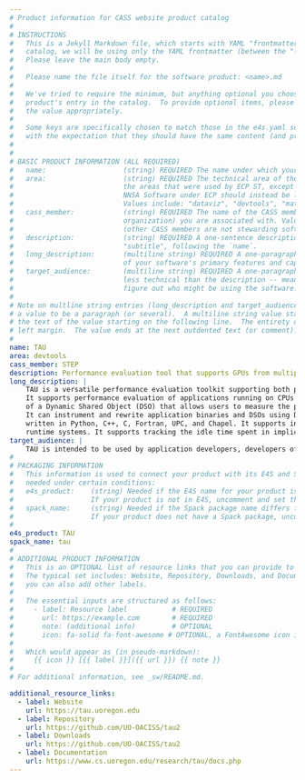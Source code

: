 ```yaml
---
# Product information for CASS website product catalog
#
# INSTRUCTIONS
#   This is a Jekyll Markdown file, which starts with YAML "frontmatter." For the product 
#   catalog, we will be using only the YAML frontmatter (between the "---" seperators).  
#   Please leave the main body empty.  
#
#   Please name the file itself for the software product: <name>.md
#
#   We've tried to require the minimum, but anything optional you choose to add will enrich your
#   product's entry in the catalog.  To provide optional items, please uncomment the keys and complete
#   the value appropriately.
#
#   Some keys are specifically chosen to match those in the e4s.yaml schema (ignoring case) 
#   with the expectation that they should have the same content (and probably will eventually be merged).
#
#
# BASIC PRODUCT INFORMATION (ALL REQUIRED)
#   name:                   (string) REQUIRED The name under which your product should appear in the catalog
#   area:                   (string) REQUIRED The technical area of the product.  For now, we are using
#                           the areas that were used by ECP ST, except that anything that was categorized as
#                           NNSA Software under ECP should instead be listed under the appropriate "real" area:
#                           Values include: "dataviz", "devtools", "mathlibs", "pmr", "sweco".  
#   cass_member:            (string) REQUIRED The name of the CASS member organization (aka software stewardship
#                           organization) you are associated with. Values include: "fastmath", "PESO", "RAPIDS", "S4PST", "STEP".
#                           (other CASS members are not stewarding software products, as far as we know: colabs, corsa, swas)
#   description:            (string) REQUIRED A one-sentence description of your software.  To be used as a
#                           "subtitle", following the `name`.
#   long_description:       (multiline string) REQUIRED A one-paragraph description of your software. A brief, moderately technical description 
#                           of your software's primary features and capabilities.
#   target_audience:        (multiline string) REQUIRED A one-paragraph description of who should be interested in your software.  This should be
#                           less technical than the description -- meant to guide someone who's inexpert or just trying to 
#                           figure out who might be using the software.
#
# Note on multline string entries (long_description and target_audience): YAML supports a multiline string entry that allows 
# a value to be a paragraph (or several).  A multiline string value starts with a pipe ("|") following the colon of the key, with
# the text of the value starting on the following line.  The entirety of the value should be indented by 2-4 spaces from the
# left margin.  The value ends at the next outdented text (or comment).
#
name: TAU
area: devtools
cass_member: STEP
description: Performance evaluation tool that supports GPUs from multiple vendors for HPC and AI applications. 
long_description: |
    TAU is a versatile performance evaluation toolkit supporting both profiling and tracing modes of measurement. 
    It supports performance evaluation of applications running on CPUs and GPUs and supports runtime-preloading 
    of a Dynamic Shared Object (DSO) that allows users to measure the performance without modifying the source code or build system.
    It can instrument and rewrite application binaries and DSOs using Dyninst. It support automatic instrumentation of programs 
    written in Python, C++, C, Fortran, UPC, and Chapel. It supports instrumentation of MPI, CUDA, ROCm, OpenMP, OpenACC, OpenCL, and Kokkos
    runtime systems. It supports tracking the idle time spent in implicit barriers within MPI collective operations. 
target_audience: |
    TAU is intended to be used by application developers, developers of HPC runtime systems, and HPC center staff. 
#
# PACKAGING INFORMATION
#   This information is used to connect your product with its E4S and Spack packages, if available.  It is only
#   needed under certain conditions:
#   e4s_product:    (string) Needed if the E4S name for your product is different than your preferred `name` of the product.
#                   If your product is not in E4S, uncomment and set the value to `nil`
#   spack_name:     (string) Needed if the Spack package name differs from the `e4s_product` name.
#                   If your product does not have a Spack package, uncomment and set the value to `nil`
#
e4s_product: TAU
spack_name: tau
#
# ADDITIONAL PRODUCT INFORMATION
#   This is an OPTIONAL list of resource links that you can provide to make your catalog entry more useful.
#   The typical set includes: Website, Repository, Downloads, and Documentation, but all of these are optional, and
#   you can also add other labels.
#
#   The essential inputs are structured as follows:
#     - label: Resource label           # REQUIRED
#       url: https://example.com        # REQUIRED
#       note: (additional info)         # OPTIONAL
#       icon: fa-solid fa-font-awesome # OPTIONAL, a FontAwesome icon identifier
#
#   Which would appear as (in pseudo-markdown):
#     {{ icon }} [{{ label }}]({{ url }}) {{ note }}
#
# For additional information, see _sw/README.md.

additional_resource_links:
  - label: Website
    url: https://tau.uoregon.edu
  - label: Repository
    url: https://github.com/UO-OACISS/tau2
  - label: Downloads
    url: https://github.com/UO-OACISS/tau2
  - label: Documentation
    url: https://www.cs.uoregon.edu/research/tau/docs.php
---
```


